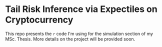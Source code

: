 # Tail Risk Inference via Expectiles on Cryptocurrency

This repo presents the `r` code I'm using for the simulation section of my MSc. Thesis. More details on the project will be provided soon.
